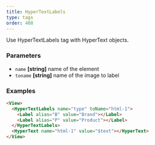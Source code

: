 ```yaml
---
title: HyperTextLabels
type: tags
order: 408
---
```


Use HyperTextLabels tag with HyperText objects. 

### Parameters

-   `name` **[string]** name of the element
-   `toname` **[string]** name of the image to label

### Examples

```html
<View>
  <HyperTextLabels name="type" toName="html-1">
    <Label alias="B" value="Brand"></Label>
    <Label alias="P" value="Product"></Label>
  </HyperTextLabels>
  <HyperText name="html-1" value="$text"></HyperText>
</View>
```